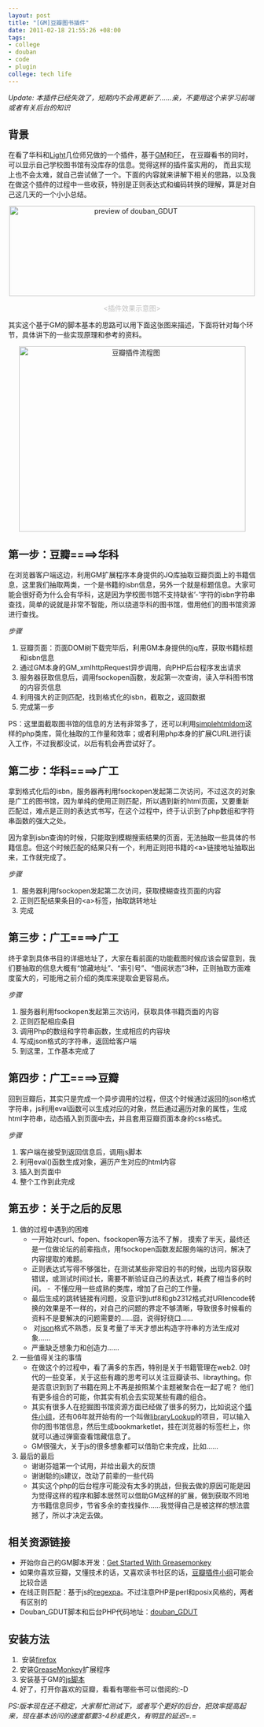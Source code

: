 ```yaml
---
layout: post
title: "[GM]豆瓣图书插件"
date: 2011-02-18 21:55:26 +08:00
tags:
- college
- douban
- code
- plugin
college: tech life
---
```


*Update: 本插件已经失效了，短期内不会再更新了......亲，不要用这个来学习前端或者有关后台的知识*

背景
----
在看了华科和[Light][]几位师兄做的一个插件，基于[GM][]和[FF][]，
在豆瓣看书的同时，可以显示自己学校图书馆有没库存的信息。觉得这样的插件蛮实用的，
而且实现上也不会太难，就自己尝试做了一个。下面的内容就来讲解下相关的思路，以及我在做这个插件的过程中一些收获，特别是正则表达式和编码转换的理解，算是对自己这几天的一个小小总结。

<p style="text-align: center;"><img class="aligncenter" src="http://farm6.static.flickr.com/5052/5457095388_7203ea04e0.jpg" alt="preview of douban_GDUT" width="500" height="183" /></p>
<p style="text-align: center;"><span style="color: #c0c0c0;">&lt;插件效果示意图&gt;<!--more--></span></p>

其实这个基于GM的脚本基本的思路可以用下面这张图来描述，下面将针对每个环节，具体讲下的一些实现原理和参考的资料。

<p style="text-align: center;"><a title="豆瓣插件流程图 by zhkzythorz, on Flickr" href="http://www.flickr.com/photos/53523179@N06/5457095332/"><img class="aligncenter" src="http://farm6.static.flickr.com/5095/5457095332_34da3f152a.jpg" alt="豆瓣插件流程图" width="461" height="376" /></a></p>

第一步：豆瓣====>华科
---------------------
在浏览器客户端这边，利用GM扩展程序本身提供的JQ库抽取豆瓣页面上的书籍信息，这里我们抽取两类，一个是书籍的isbn信息，另外一个就是标题信息。大家可能会很好奇为什么会有华科，这是因为学校图书馆不支持缺省’-’字符的isbn字符串查找，简单的说就是非常不智能，所以绕道华科的图书馆，借用他们的图书馆资源进行查找。

*步骤*

1. 豆瓣页面：页面DOM树下载完毕后，利用GM本身提供的jq库，获取书籍标题和isbn信息
2. 通过GM本身的GM_xmlhttpRequest异步调用，向PHP后台程序发出请求
3. 服务器获取信息后，调用fsockopen函数，发起第一次查询，读入华科图书馆的内容页信息
4. 利用强大的正则匹配，找到格式化的isbn，截取之，返回数据
5. 完成第一步

PS：这里面截取图书馆的信息的方法有非常多了，还可以利用[simplehtmldom][]这样的php类库，简化抽取的工作量和效率；或者利用php本身的扩展CURL进行读入工作，不过我都没试，以后有机会再尝试好了。

第二步：华科====>广工
---------------------
拿到格式化后的isbn，服务器再利用fsockopen发起第二次访问，不过这次的对象是广工的图书馆，因为单纯的使用正则匹配，所以遇到新的html页面，又要重新匹配过，难点是正则的表达式书写，在这个过程中，终于认识到了php数组和字符串函数的强大之处。

因为拿到isbn查询的时候，只能取到模糊搜索结果的页面，无法抽取一些具体的书籍信息。但这个时候匹配的结果只有一个，利用正则把书籍的&lt;a&gt;链接地址抽取出来，工作就完成了。

*步骤*

1.  服务器利用fsockopen发起第二次访问，获取模糊查找页面的内容
2.  正则匹配结果条目的&lt;a&gt;标签，抽取跳转地址
3.  完成


第三步：广工====>广工
----------------------
终于拿到具体书目的详细地址了，大家在看前面的功能截图时候应该会留意到，我们要抽取的信息大概有“馆藏地址”、“索引号”、“借阅状态”3种，正则抽取方面难度蛮大的，可能用之前介绍的类库来提取会更容易点。

*步骤*

1. 服务器利用fsockopen发起第三次访问，获取具体书籍页面的内容
2. 正则匹配相应条目
3. 调用Php的数组和字符串函数，生成相应的内容块
4. 写成json格式的字符串，返回给客户端
5. 到这里，工作基本完成了

第四步：广工====>豆瓣
------------------------
回到豆瓣后，其实只是完成一个异步调用的过程，但这个时候通过返回的json格式字符串，js利用eval函数可以生成对应的对象，然后通过遍历对象的属性，生成html字符串，动态插入到页面中去，并且套用豆瓣页面本身的css格式。

*步骤*

1. 客户端在接受到返回信息后，调用js脚本
2. 利用eval()函数生成对象，遍历产生对应的html内容
3. 插入到页面中
4. 整个工作到此完成

第五步：关于之后的反思
-----------------------
1.  做的过程中遇到的困难
    -  一开始对curl、fopen、fsockopen等方法不了解，
        摸索了半天，最终还是一位做论坛的前辈指点，用fsockopen函数发起服务端的访问，解决了内容提取的难题。
    -  正则表达式写得不够强壮，在测试某些非常旧的书的时候，出现内容获取错误，或测试时间过长，需要不断验证自己的表达式，耗费了相当多的时间。
    -  不懂应用一些成熟的类库，增加了自己的工作量。
    -  最后生成的跳转链接有问题，没意识到utf8和gb2312格式对URIencode转换的效果是不一样的，对自己的问题的界定不够清晰，导致很多时候看的资料不是要解决的问题需要的……囧，说得好绕口……
    -  对[json][]格式不熟悉，反复考量了半天才想出构造字符串的方法生成对象……
    -  严重缺乏想象力和创造力……
2.  一些值得关注的事情
    -  在做这个的过程中，看了满多的东西，特别是关于书籍管理在web2.
       0时代的一些变革，关于这些有趣的思考可以关注豆瓣读书、libraything。你是否意识到到了书籍在网上不再是按照某个主题被聚合在一起了呢？
       他们有更多组合的可能，你其实有机会去实现某些有趣的组合。
    -  其实有很多人在挖掘图书馆资源方面已经做了很多的努力，比如说这个[插件小组][plugin_group]，还有06年就开始有的一个叫做[libraryLookup][]的项目，可以输入你的图书馆信息，然后生成bookmarketlet，挂在浏览器的标签栏上，你就可以通过弹窗查看馆藏信息了。
    -  GM很强大，关于js的很多想象都可以借助它来完成，比如……
3.  最后的最后
    -  谢谢芬姐第一个试用，并给出最大的反馈
    -  谢谢聪的js建议，改动了前辈的一些代码
    -  其实这个php的后台程序可能没有太多的挑战，但我去做的原因可能是因为觉得这样的程序和脚本居然可以借助GM这样的扩展，做到获取不同地方书籍信息同步，节省多余的查找操作......我觉得自己是被这样的想法震撼了，所以才决定去做。

相关资源链接
-------------
- 开始你自己的GM脚本开发：[Get Started With Greasemonkey][get_started_with_greasemonkey]
- 如果你喜欢豆瓣，又懂技术的话，又喜欢读书社区的话，[豆瓣插件小组][plugin_group]可能会比较合适
- 在线正则匹配：基于js的[regexpa][]。不过注意PHP是perl和posix风格的，两者有区别的
- Douban_GDUT脚本和后台PHP代码地址：[douban_GDUT][]

安装方法
--------
1.  安装[firefox][]
2.  安装[GreaseMonkey][greasemonkey]扩展程序
3.  安装基于GM的[js脚本][gmscript]
4.  好了，打开你喜欢的豆瓣，看看有哪些书可以借阅的:-D

*PS:版本现在还不稳定，大家帮忙测试下，或者写个更好的后台，把效率提高起来，现在基本访问的速度都要3-4秒或更久，有明显的延迟=.=*

[Light]:http://lightory.net
[GM]:http://www.kenengba.com/post/754.html
[FF]:http://en.wikipedia.org/wiki/Mozilla_Firefox
[simplehtmldom]:http://simplehtmldom.sourceforge.net "simpleHtmlDom"
[json]:http://www.gosoa.com.cn/Json%E6%A0%BC%E5%BC%8F%E5%92%8C%E6%95%B0%E6%8D%AE%E7%B1%BB%E5%9E%8B+%E4%BB%8B%E7%BB%8D
[plugin_group]:http://www.douban.com/group/topic/7520655/
[douban_plugin_group]:http://www.douban.com/group/plugin
[libraryLookup]:http://www.douban.com/group/topic/7520655
[get_started_with_greasemonkey]:http://www.webmonkey.com/2010/02/get_started_with_greasemonkey/
[firefox]:http://firefox.com.cn
[greasemonkey]:https://addons.mozilla.org/zh-CN/firefox/addon/greasemonkey/?id=748
[gmscript]:http://userscripts.org/scripts/show/97212
[douban_GDUT]:https://github.com/zhkzyth/douban_GDUT
[regexpa]:http://regexpal.com/
